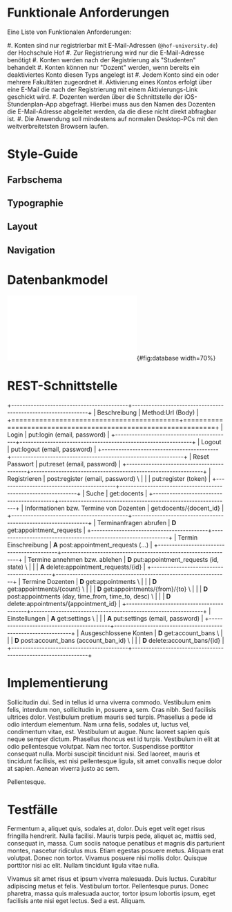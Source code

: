 # Funktionale Anforderungen

Eine Liste von Funktionalen Anforderungen:

#. Konten sind nur registrierbar mit E-Mail-Adressen (`@hof-university.de`) der
   Hochschule Hof 
#. Zur Registrierung wird nur die E-Mail-Adresse benötigt
#. Konten werden nach der Registrierung als "Studenten" behandelt
#. Konten können nur "Dozent" werden, wenn bereits ein deaktiviertes Konto
   diesen Typs angelegt ist
#. Jedem Konto sind ein oder mehrere Fakultäten zugeordnet
#. Aktivierung eines Kontos erfolgt über eine E-Mail die nach der Registrierung
   mit einem Aktivierungs-Link geschickt wird.
#. Dozenten werden über die Schnittstelle der iOS-Stundenplan-App abgefragt.
   Hierbei muss aus den Namen des Dozenten die E-Mail-Adresse
   abgeleitet werden, da die diese nicht direkt abfragbar ist.
#. Die Anwendung soll mindestens auf normalen Desktop-PCs mit 
   den weitverbreitetsten Browsern laufen.

# Style-Guide

## Farbschema

## Typographie

## Layout

## Navigation

# Datenbankmodel

![Datenbankmodel von schiv (Erstellt mit
mysql-workbench)](../images/database.pdf){#fig:database width=70%}

# REST-Schnittstelle

+------------------------------------------+--------------------------------------------------------------+
| Beschreibung                             | Method:Url (Body)                                            |
+==========================================+==============================================================+
| Login                                    | put:login (email, password)                                  |
+------------------------------------------+--------------------------------------------------------------+
| Logout                                   | put:logout (email, password)                                 |
+------------------------------------------+--------------------------------------------------------------+
| Reset Passwort                           | put:reset (email, password)                                  |
+------------------------------------------+--------------------------------------------------------------+
| Registrieren                             | post:register (email, password)                            \ |
|                                          | put:register (token)                                         |
+------------------------------------------+--------------------------------------------------------------+
| Suche                                    | get:docents                                                  |
+------------------------------------------+--------------------------------------------------------------+
| Informationen bzw. Termine von Dozenten  | get:docents/{docent_id}                                      |
+------------------------------------------+--------------------------------------------------------------+
| Terminanfragen abrufen                   | **D** get:appointment_requests                               |
+------------------------------------------+--------------------------------------------------------------+
| Termin Einschreibung                     | **A** post:appointment_requests (...)                        |
+------------------------------------------+--------------------------------------------------------------+
| Termine annehmen bzw. ablehen            | **D** put:appointment_requests (id, state)                 \ |
|                                          | **A** delete:appointment_requests/{id}                       |
+------------------------------------------+--------------------------------------------------------------+
| Termine Dozenten                         | **D** get:appointments                                     \ |
|                                          | **D** get:appointments/{count}                             \ |
|                                          | **D** get:appointments/{from}/{to}                         \ |
|                                          | **D** post:appointments (day, time_from, time_to, desc)    \ |
|                                          | **D** delete:appointments/{appointment_id}                   |
+------------------------------------------+--------------------------------------------------------------+
| Einstellungen                            | **A** get:settings                                         \ |
|                                          | **A** put:settings (email, password)                         |
+------------------------------------------+--------------------------------------------------------------+
| Ausgeschlossene Konten                   | **D** get:account_bans                                     \ |
|                                          | **D** post:account_bans (account_ban_id)                   \ |
|                                          | **D** delete:account_bans/{id}                               |
+------------------------------------------+--------------------------------------------------------------+

# Implementierung

Sollicitudin dui. Sed in tellus id urna viverra commodo. Vestibulum enim felis,
interdum non, sollicitudin in, posuere a, sem. Cras nibh. Sed facilisis ultrices
dolor. Vestibulum pretium mauris sed turpis. Phasellus a pede id odio interdum
elementum. Nam urna felis, sodales ut, luctus vel, condimentum vitae, est.
Vestibulum ut augue. Nunc laoreet sapien quis neque semper dictum. Phasellus
rhoncus est id turpis. Vestibulum in elit at odio pellentesque volutpat. Nam nec
tortor. Suspendisse porttitor consequat nulla. Morbi suscipit tincidunt nisi.
Sed laoreet, mauris et tincidunt facilisis, est nisi pellentesque ligula, sit
amet convallis neque dolor at sapien. Aenean viverra justo ac sem.

Pellentesque.

# Testfälle

Fermentum a, aliquet quis, sodales at, dolor. Duis eget velit eget risus
fringilla hendrerit. Nulla facilisi. Mauris turpis pede, aliquet ac, mattis sed,
consequat in, massa. Cum sociis natoque penatibus et magnis dis parturient
montes, nascetur ridiculus mus. Etiam egestas posuere metus. Aliquam erat
volutpat. Donec non tortor. Vivamus posuere nisi mollis dolor. Quisque porttitor
nisi ac elit. Nullam tincidunt ligula vitae nulla.

Vivamus sit amet risus et ipsum viverra malesuada. Duis luctus. Curabitur
adipiscing metus et felis. Vestibulum tortor. Pellentesque purus. Donec
pharetra, massa quis malesuada auctor, tortor ipsum lobortis ipsum, eget
facilisis ante nisi eget lectus. Sed a est. Aliquam.
